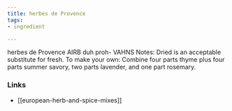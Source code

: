 ```yaml
---
title: herbes de Provence
tags:
- ingredient

---
```

herbes de Provence AIRB duh proh- VAHNS Notes: Dried is an acceptable substitute for fresh. To make your own: Combine four parts thyme plus four parts summer savory, two parts lavender, and one part rosemary.

### Links

* [[european-herb-and-spice-mixes]]
